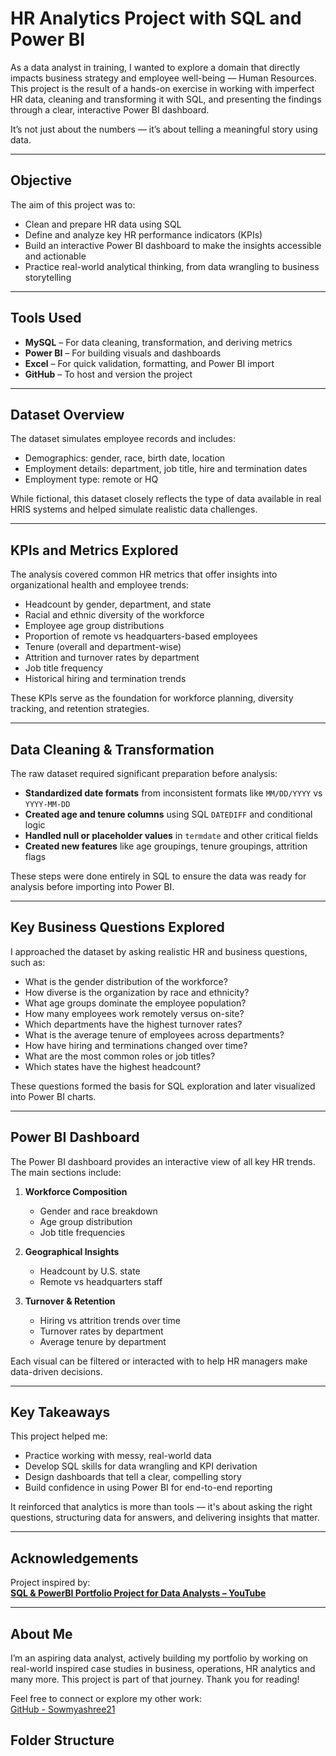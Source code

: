 # HR Analytics Project with SQL and Power BI

As a data analyst in training, I wanted to explore a domain that directly impacts business strategy and employee well-being — Human Resources. This project is the result of a hands-on exercise in working with imperfect HR data, cleaning and transforming it with SQL, and presenting the findings through a clear, interactive Power BI dashboard.

It’s not just about the numbers — it’s about telling a meaningful story using data.

---

## Objective

The aim of this project was to:

- Clean and prepare HR data using SQL
- Define and analyze key HR performance indicators (KPIs)
- Build an interactive Power BI dashboard to make the insights accessible and actionable
- Practice real-world analytical thinking, from data wrangling to business storytelling

---

## Tools Used

- **MySQL** – For data cleaning, transformation, and deriving metrics  
- **Power BI** – For building visuals and dashboards  
- **Excel** – For quick validation, formatting, and Power BI import  
- **GitHub** – To host and version the project  

---

## Dataset Overview

The dataset simulates employee records and includes:

- Demographics: gender, race, birth date, location
- Employment details: department, job title, hire and termination dates
- Employment type: remote or HQ

While fictional, this dataset closely reflects the type of data available in real HRIS systems and helped simulate realistic data challenges.

---

## KPIs and Metrics Explored

The analysis covered common HR metrics that offer insights into organizational health and employee trends:

- Headcount by gender, department, and state
- Racial and ethnic diversity of the workforce
- Employee age group distributions
- Proportion of remote vs headquarters-based employees
- Tenure (overall and department-wise)
- Attrition and turnover rates by department
- Job title frequency
- Historical hiring and termination trends

These KPIs serve as the foundation for workforce planning, diversity tracking, and retention strategies.

---

## Data Cleaning & Transformation

The raw dataset required significant preparation before analysis:

- **Standardized date formats** from inconsistent formats like `MM/DD/YYYY` vs `YYYY-MM-DD`
- **Created age and tenure columns** using SQL `DATEDIFF` and conditional logic
- **Handled null or placeholder values** in `termdate` and other critical fields
- **Created new features** like age groupings, tenure groupings, attrition flags

These steps were done entirely in SQL to ensure the data was ready for analysis before importing into Power BI.

---

## Key Business Questions Explored

I approached the dataset by asking realistic HR and business questions, such as:

- What is the gender distribution of the workforce?
- How diverse is the organization by race and ethnicity?
- What age groups dominate the employee population?
- How many employees work remotely versus on-site?
- Which departments have the highest turnover rates?
- What is the average tenure of employees across departments?
- How have hiring and terminations changed over time?
- What are the most common roles or job titles?
- Which states have the highest headcount?

These questions formed the basis for SQL exploration and later visualized into Power BI charts.

---

## Power BI Dashboard

The Power BI dashboard provides an interactive view of all key HR trends. The main sections include:

1. **Workforce Composition**  
   - Gender and race breakdown  
   - Age group distribution  
   - Job title frequencies  

2. **Geographical Insights**  
   - Headcount by U.S. state  
   - Remote vs headquarters staff  

3. **Turnover & Retention**  
   - Hiring vs attrition trends over time  
   - Turnover rates by department  
   - Average tenure by department  

Each visual can be filtered or interacted with to help HR managers make data-driven decisions.

---

## Key Takeaways

This project helped me:

- Practice working with messy, real-world data
- Develop SQL skills for data wrangling and KPI derivation
- Design dashboards that tell a clear, compelling story
- Build confidence in using Power BI for end-to-end reporting

It reinforced that analytics is more than tools — it's about asking the right questions, structuring data for answers, and delivering insights that matter.

---

## Acknowledgements

Project inspired by:  
**[SQL & PowerBI Portfolio Project for Data Analysts – YouTube](https://youtu.be/PzyZI9uLXvY)**

---

## About Me

I’m an aspiring data analyst, actively building my portfolio by working on real-world inspired case studies in business, operations, HR analytics and many more. This project is part of that journey. 
Thank you for reading!

Feel free to connect or explore my other work:  
[GitHub - Sowmyashree21](https://github.com/Sowmyashree21)

## Folder Structure


